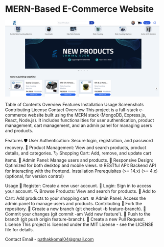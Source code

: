 # MERN-Based E-Commerce Website

![Alt text](Full%20Stack%20E-Commerce%20MERN%20App.png?raw=true "Title")

Table of Contents
Overview
Features
Installation
Usage
Screenshots
Contributing
License
Contact
Overview
This project is a full-stack e-commerce website built using the MERN stack (MongoDB, Express.js, React, Node.js). It includes functionalities for user authentication, product management, cart management, and an admin panel for managing users and products.

Features
🛡️ User Authentication: Secure login, registration, and password recovery.
🛒 Product Management: View and search products, product details, and categories.
🏷️ Shopping Cart: Add, remove, and update cart items.
🔧 Admin Panel: Manage users and products.
📱 Responsive Design: Optimized for both desktop and mobile views.
🌐 RESTful API: Backend API for interacting with the frontend.
Installation
Prerequisites
 (>= 14.x)
 (>= 4.x)
 (optional, for version control)

Usage
📝 Register: Create a new user account.
🔐 Login: Sign in to access your account.
🔍 Browse Products: View and search for products.
🛒 Add to Cart: Add products to your shopping cart.
⚙️ Admin Panel: Access the admin panel to manage users and products.
Contributing
🍴 Fork the repository.
🌿 Create a new branch (git checkout -b feature-branch).
📝 Commit your changes (git commit -am 'Add new feature').
🔄 Push to the branch (git push origin feature-branch).
🔄 Create a new Pull Request.
License
 This project is licensed under the MIT License - see the LICENSE file for details.

Contact
Email - pathakkomal04@gmail.com
